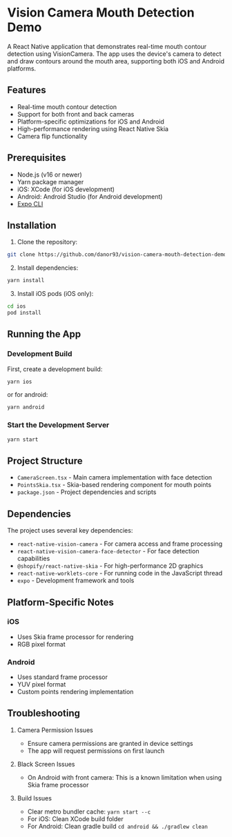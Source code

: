 # Vision Camera Mouth Detection Demo

A React Native application that demonstrates real-time mouth contour detection using VisionCamera. The app uses the device's camera to detect and draw contours around the mouth area, supporting both iOS and Android platforms.

## Features

- Real-time mouth contour detection
- Support for both front and back cameras
- Platform-specific optimizations for iOS and Android
- High-performance rendering using React Native Skia
- Camera flip functionality

## Prerequisites

- Node.js (v16 or newer)
- Yarn package manager
- iOS: XCode (for iOS development)
- Android: Android Studio (for Android development)
- [Expo CLI](https://docs.expo.dev/get-started/installation/)

## Installation

1. Clone the repository:

```bash
git clone https://github.com/danor93/vision-camera-mouth-detection-demo.git
```

2. Install dependencies:

```bash
yarn install
```

3. Install iOS pods (iOS only):

```bash
cd ios
pod install
```

## Running the App

### Development Build

First, create a development build:

```bash
yarn ios
```
or for android:

```bash
yarn android
```

### Start the Development Server

```bash
yarn start
```

## Project Structure

- `CameraScreen.tsx` - Main camera implementation with face detection
- `PointsSkia.tsx` - Skia-based rendering component for mouth points
- `package.json` - Project dependencies and scripts

## Dependencies

The project uses several key dependencies:

- `react-native-vision-camera` - For camera access and frame processing
- `react-native-vision-camera-face-detector` - For face detection capabilities
- `@shopify/react-native-skia` - For high-performance 2D graphics
- `react-native-worklets-core` - For running code in the JavaScript thread
- `expo` - Development framework and tools

## Platform-Specific Notes

### iOS

- Uses Skia frame processor for rendering
- RGB pixel format

### Android

- Uses standard frame processor
- YUV pixel format
- Custom points rendering implementation

## Troubleshooting

1. Camera Permission Issues

   - Ensure camera permissions are granted in device settings
   - The app will request permissions on first launch

2. Black Screen Issues

   - On Android with front camera: This is a known limitation when using Skia frame processor

3. Build Issues
   - Clear metro bundler cache: `yarn start --c`
   - For iOS: Clean XCode build folder
   - For Android: Clean gradle build `cd android && ./gradlew clean`
